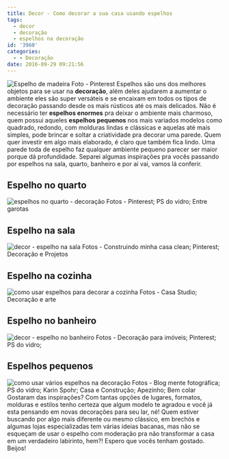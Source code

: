 ```yaml
---
title: Decor - Como decorar a sua casa usando espelhos
tags:
  - decor
  - decoração
  - espelhos na decoração
id: '3960'
categories:
  - - Decoração
date: 2016-09-29 09:21:56
---
```


![Espelho de madeira](http://natalia.blog.br/wp-content/uploads/2016/08/decoração-com-espelho.jpg) Foto - Pinterest Espelhos são uns dos melhores objetos para se usar na **decoração**, além deles ajudarem a aumentar o ambiente eles são super versáteis e se encaixam em todos os tipos de decoração passando desde os mais rústicos até os mais delicados. Não é necessário ter **espelhos enormes** pra deixar o ambiente mais charmoso, quem possui aqueles **espelhos pequenos** nos mais variados modelos como quadrado, redondo, com molduras lindas e clássicas e aquelas até mais simples, pode brincar e soltar a criatividade pra decorar uma parede. Quem quer investir em algo mais elaborado, é claro que também fica lindo. Uma parede toda de espelho faz qualquer ambiente pequeno parecer ser maior porque dá profundidade. Separei algumas inspirações pra vocês passando por espelhos na sala, quarto, banheiro e por aí vai, vamos lá conferir.

## Espelho no quarto

![espelhos no quarto - decoração ](http://natalia.blog.br/wp-content/uploads/2016/08/decor-como-usar-espelhos-na-decoração-do-quarto.jpg) Fotos - Pinterest; PS do vidro; Entre garotas

## Espelho na sala

![decor - espelho na sala](http://natalia.blog.br/wp-content/uploads/2016/08/como-usar-espelhos-na-sala-decoração.jpg) Fotos - Construindo minha casa clean; Pinterest; Decoração e Projetos

## Espelho na cozinha

![como usar espelhos para decorar a cozinha ](http://natalia.blog.br/wp-content/uploads/2016/08/decor-espelho-na-cozinha.jpg) Fotos - Casa Studio; Decoração e arte

## Espelho no banheiro

![decor - espelho no banheiro](http://natalia.blog.br/wp-content/uploads/2016/08/como-usar-espelhos-para-decorar-o-banheiro.jpg) Fotos - Decoração para imóveis; Pinterest; PS do vidro;

## Espelhos pequenos

![como usar vários espelhos na decoração ](http://natalia.blog.br/wp-content/uploads/2016/08/espelhos-pequenos-na-decoração.jpg) Fotos - Blog mente fotográfica; PS do vidro; Karin Spohr; Casa e Construção; Apezinho; Bem colar   Gostaram das inspirações? Com tantas opções de lugares, formatos, molduras e estilos tenho certeza que algum modelo te agradou e você já esta pensando em novas decorações para seu lar, né! Quem estiver buscando por algo mais diferente ou mesmo clássico, em brechós e algumas lojas especializadas tem várias ideias bacanas, mas não se esqueçam de usar o espelho com moderação pra não transformar a casa em um verdadeiro labirinto, hem?! Espero que vocês tenham gostado. Beijos!